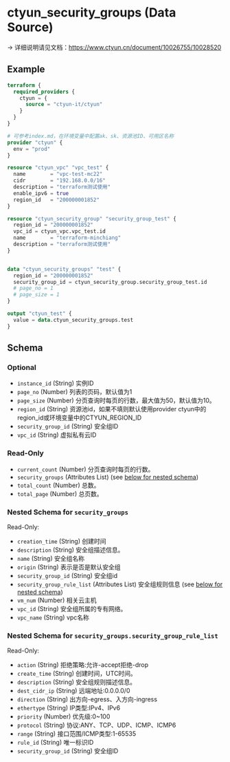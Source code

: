 # ctyun_security_groups (Data Source)
-> 详细说明请见文档：https://www.ctyun.cn/document/10026755/10028520



## Example

```terraform
terraform {
  required_providers {
    ctyun = {
      source = "ctyun-it/ctyun"
    }
  }
}

# 可参考index.md，在环境变量中配置ak、sk、资源池ID、可用区名称
provider "ctyun" {
  env = "prod"
}

resource "ctyun_vpc" "vpc_test" {
  name        = "vpc-test-mc22"
  cidr        = "192.168.0.0/16"
  description = "terraform测试使用"
  enable_ipv6 = true
  region_id   = "200000001852"
}

resource "ctyun_security_group" "security_group_test" {
  region_id = "200000001852"
  vpc_id = ctyun_vpc.vpc_test.id
  name        = "terraform-minchiang"
  description = "terraform测试使用"
}


data "ctyun_security_groups" "test" {
  region_id = "200000001852"
  security_group_id = ctyun_security_group.security_group_test.id
  # page_no = 1
  # page_size = 1
}

output "ctyun_test" {
  value = data.ctyun_security_groups.test
}
```

<!-- schema generated by tfplugindocs -->
## Schema

### Optional

- `instance_id` (String) 实例ID
- `page_no` (Number) 列表的页码，默认值为1
- `page_size` (Number) 分页查询时每页的行数，最大值为50，默认值为10。
- `region_id` (String) 资源池id，如果不填则默认使用provider ctyun中的region_id或环境变量中的CTYUN_REGION_ID
- `security_group_id` (String) 安全组ID
- `vpc_id` (String) 虚拟私有云ID

### Read-Only

- `current_count` (Number) 分页查询时每页的行数。
- `security_groups` (Attributes List) (see [below for nested schema](#nestedatt--security_groups))
- `total_count` (Number) 总数。
- `total_page` (Number) 总页数。

<a id="nestedatt--security_groups"></a>
### Nested Schema for `security_groups`

Read-Only:

- `creation_time` (String) 创建时间
- `description` (String) 安全组描述信息。
- `name` (String) 安全组名称
- `origin` (String) 表示是否是默认安全组
- `security_group_id` (String) 安全组id
- `security_group_rule_list` (Attributes List) 安全组规则信息 (see [below for nested schema](#nestedatt--security_groups--security_group_rule_list))
- `vm_num` (Number) 相关云主机
- `vpc_id` (String) 安全组所属的专有网络。
- `vpc_name` (String) vpc名称

<a id="nestedatt--security_groups--security_group_rule_list"></a>
### Nested Schema for `security_groups.security_group_rule_list`

Read-Only:

- `action` (String) 拒绝策略:允许-accept拒绝-drop
- `create_time` (String) 创建时间，UTC时间。
- `description` (String) 安全组规则描述信息。
- `dest_cidr_ip` (String) 远端地址:0.0.0.0/0
- `direction` (String) 出方向-egress、入方向-ingress
- `ethertype` (String) IP类型:IPv4、IPv6
- `priority` (Number) 优先级:0~100
- `protocol` (String) 协议:ANY、TCP、UDP、ICMP、ICMP6
- `range` (String) 接口范围/ICMP类型:1-65535
- `rule_id` (String) 唯一标识ID
- `security_group_id` (String) 安全组ID